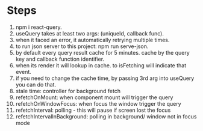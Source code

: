 # Steps

1. npm i react-query.
2. useQuery takes at least two args: (uniqueId, callback func).
3. when it faced an error, it automatically retrying multiple times.
4. to run json server to this project: npm run serve-json.
5. by default every query result cache for 5 minutes. cache by the query key and callback function identifier.
6. when its render it will lookup in cache. to isFetching will indicate that event.
7. if you need to change the cache time, by passing 3rd arg into useQuery you can do that.
8. stale time: controller for background fetch
9. refetchOnMount: when component mount will trigger the query
10. refetchOnWindowFocus: when focus the window trigger the query
11. refetchInterval: polling - this will pause if screen lost the focus
12. refetchIntervalInBackground: polling in background/ window not in focus mode